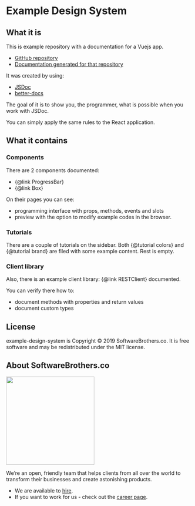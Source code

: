 # Example Design System

## What it is

This is example repository with a documentation for a Vuejs app.

* [GitHub repository](https://github.com/SoftwareBrothers/example-design-system)
* [Documentation generated for that repository](https://softwarebrothers.github.io/example-design-system/)

It was created by using:

* [JSDoc](https://devdocs.io/jsdoc/)
* [better-docs](https://github.com/SoftwareBrothers/better-docs)

The goal of it is to show you, the programmer, what is possible when you work with JSDoc.

You can simply apply the same rules to the React application.

## What it contains

### Components

There are 2 components documented:

* {@link ProgressBar}
* {@link Box}

On their pages you can see:

* programming interface with props, methods, events and slots
* preview with the option to modify example codes in the browser.

### Tutorials

There are a couple of tutorials on the sidebar. Both {@tutorial colors} and {@tutorial brand} are filed with some example content. Rest is empty.

### Client library

Also, there is an example client library: {@link RESTClient} documented.

You can verify there how to:

* document methods with properties and return values
* document custom types

## License

example-design-system is Copyright © 2019 SoftwareBrothers.co. It is free software and may be redistributed under the MIT license.

## About SoftwareBrothers.co

<img src="https://softwarebrothers.co/assets/images/software-brothers-logo-full.svg" width=240>


We’re an open, friendly team that helps clients from all over the world to transform their businesses and create astonishing products.

* We are available to [hire](https://softwarebrothers.co/contact).
* If you want to work for us - check out the [career page](https://softwarebrothers.co/career).